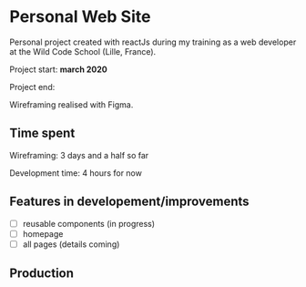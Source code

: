 # Personal Web Site

Personal project created with reactJs during my training as a web developer at the Wild Code School (Lille, France).

Project start: **march 2020**

Project end:

Wireframing realised with Figma.

## Time spent

Wireframing: 3 days and a half so far

Development time: 4 hours for now

## Features in developement/improvements

- [ ] reusable components (in progress)
- [ ] homepage
- [ ] all pages (details coming)

## Production
